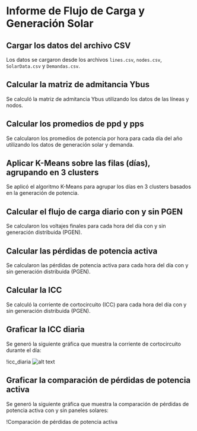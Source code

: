 # Informe de Flujo de Carga y Generación Solar

## Cargar los datos del archivo CSV

Los datos se cargaron desde los archivos `lines.csv`, `nodes.csv`, `SolarData.csv` y `Demandas.csv`.

## Calcular la matriz de admitancia Ybus

Se calculó la matriz de admitancia Ybus utilizando los datos de las líneas y nodos.

## Calcular los promedios de ppd y pps

Se calcularon los promedios de potencia por hora para cada día del año utilizando los datos de generación solar y demanda.

## Aplicar K-Means sobre las filas (días), agrupando en 3 clusters

Se aplicó el algoritmo K-Means para agrupar los días en 3 clusters basados en la generación de potencia.

## Calcular el flujo de carga diario con y sin PGEN

Se calcularon los voltajes finales para cada hora del día con y sin generación distribuida (PGEN).

## Calcular las pérdidas de potencia activa

Se calcularon las pérdidas de potencia activa para cada hora del día con y sin generación distribuida (PGEN).

## Calcular la ICC

Se calculó la corriente de cortocircuito (ICC) para cada hora del día con y sin generación distribuida (PGEN).

## Graficar la ICC diaria

Se generó la siguiente gráfica que muestra la corriente de cortocircuito durante el día:

!icc_diaria
![alt text](icc_diaria.png)

## Graficar la comparación de pérdidas de potencia activa

Se generó la siguiente gráfica que muestra la comparación de pérdidas de potencia activa con y sin paneles solares:

!Comparación de pérdidas de potencia activa
